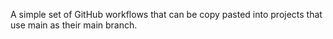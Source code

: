 A simple set of GitHub workflows that can be copy pasted into projects that use main as their main branch.
